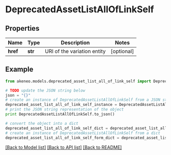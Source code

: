# DeprecatedAssetListAllOfLinkSelf


## Properties
Name | Type | Description | Notes
------------ | ------------- | ------------- | -------------
**href** | **str** | URI of the variation entity | [optional] 

## Example

```python
from akeneo.models.deprecated_asset_list_all_of_link_self import DeprecatedAssetListAllOfLinkSelf

# TODO update the JSON string below
json = "{}"
# create an instance of DeprecatedAssetListAllOfLinkSelf from a JSON string
deprecated_asset_list_all_of_link_self_instance = DeprecatedAssetListAllOfLinkSelf.from_json(json)
# print the JSON string representation of the object
print DeprecatedAssetListAllOfLinkSelf.to_json()

# convert the object into a dict
deprecated_asset_list_all_of_link_self_dict = deprecated_asset_list_all_of_link_self_instance.to_dict()
# create an instance of DeprecatedAssetListAllOfLinkSelf from a dict
deprecated_asset_list_all_of_link_self_form_dict = deprecated_asset_list_all_of_link_self.from_dict(deprecated_asset_list_all_of_link_self_dict)
```
[[Back to Model list]](../README.md#documentation-for-models) [[Back to API list]](../README.md#documentation-for-api-endpoints) [[Back to README]](../README.md)


